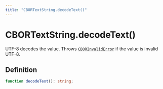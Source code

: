 ```yaml
---
title: "CBORTextString.decodeText()"
---
```


# CBORTextString.decodeText()

UTF-8 decodes the value. Throws [`CBORInvalidError`](/reference/main/CBORInvalidError) if the value is invalid UTF-8.

## Definition

```ts
function decodeText(): string;
```
